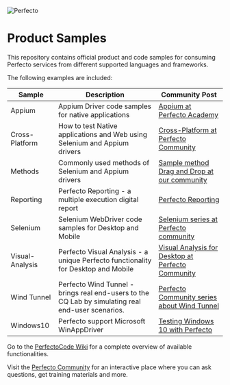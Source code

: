 ![Perfecto](http://www.perfectomobile.com/sites/all/themes/perfecto/img/logo.png)

# Product Samples
This repository contains official product and code samples for consuming Perfecto services from different supported languages and frameworks.

The following examples are included:

| Sample      | Description     | Community Post        |
|----------------|------------------|---------------------|
|Appium |Appium Driver code samples for native applications |[Appium at Perfecto Academy](https://community.perfectomobile.com/posts/1174358) |
|Cross-Platform |How to test Native applications and Web using Selenium and Appium drivers |[Cross-Platform at Perfecto Community](https://community.perfectomobile.com/posts/1197636-cross-platform-cross-browser-testing-sample-project-for-responsive-web-test) |
|Methods   |Commonly used methods of Selenium and Appium drivers|[Sample method Drag and Drop at our community ](https://community.perfectomobile.com/posts/1160587-drag-and-drop-on-a-desktop-browser) |
|Reporting | Perfecto Reporting - a multiple execution digital report |[Perfecto Reporting](https://github.com/PerfectoCode/Samples/tree/master/Reporting) |
|Selenium | Selenium WebDriver code samples for Desktop and Mobile |[Selenium series at Perfecto community](https://community.perfectomobile.com/series/20208-selenium-remotewebdriver-rwd) |
|Visual-Analysis | Perfecto Visual Analysis - a unique Perfecto functionality for Desktop and Mobile |[Visual Analysis for Desktop at Perfecto Community](https://community.perfectomobile.com/posts/1138832-visual-analysis-enhances-desktop-web-testing) |
|Wind Tunnel | Perfecto Wind Tunnel - brings real end-users to the CQ Lab by simulating real end-user scenarios. |[Perfecto Community series about Wind Tunnel](https://community.perfectomobile.com/series/24692-complete-wind-tunnel-guide) |
|Windows10 | Perfecto support Microsoft WinAppDriver | [Testing Windows 10 with Perfecto](https://community.perfectomobile.com/posts/1199190-windows-10-testing-on-surface-pro)



Go to the [PerfectoCode Wiki](https://github.com/PerfectoCode/Samples/wiki) for a complete overview of available functionalities.

Visit the [Perfecto Community](https://community.perfectomobile.com/) for an interactive place where you can ask questions, get training materials and more.
